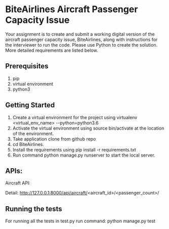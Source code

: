# BiteAirlines Aircraft Passenger Capacity Issue

Your assignment is to create and submit a working digital version of the aircraft passenger
capacity issue, BiteAirlines, along with instructions for the interviewer to run the code. Please use Python to create the solution. More detailed requirements are listed below.


## Prerequisites 

1. pip
2. virtual environment
3. python3

## Getting Started

1. Create a virtual environment for the project using virtualenv <virtual_env_name> --python=python3.6
2. Activate the virtual environment using source bin/activate at the location of the environment.
3. Take application clone from github repo
4. cd BiteAirlines.
4. Install the requirements using pip install -r requirements.txt
5. Run command python manage.py runserver to start the local server.

## APIs:
Aircraft API: 

Detail: http://127.0.0.1:8000/api/aircraft/<aircraft_id>/<passenger_count>/


## Running the tests

For running all the tests in test.py run command: python manage.py test 
